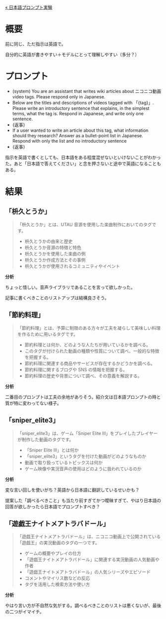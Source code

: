 [« 日本語プロンプト実験](./01_article_stubs.md)

# 概要

前に同じ、ただ指示は英語で。

自分的に英語が書きやすい＋モデルにとって理解しやすい（多分？）

# プロンプト

- (system) You are an assistant that writes wiki articles about ニコニコ動画 video tags. Please respond only in Japanese.
- Below are the titles and descriptions of videos tagged with 「{tag}」. Please write an introductory sentence that explains, in the simplest terms, what the tag is. Respond in Japanese, and write only one sentence.
- {返事}
- If a user wanted to write an article about this tag, what information should they research? Answer as a bullet-point list in Japanese. Respond with only the list and no introductory sentence
- {返事}

指示を英語で書くとしても、日本語をある程度混ぜないといけないことがわかった。あと「日本語で答えてください」と念を押さないと途中で英語になることもある。

# 結果

## 「枡久とうか」

> 「枡久とうか」とは、UTAU 音源を使用した楽曲制作においてのタグです。
>
> - 枡久とうかの由来と歴史
> - 枡久とうか音源の特徴と特色
> - 枡久とうかを使用した楽曲の例
> - 枡久とうか作成方法とその事例
> - 枡久とうかが使用されるコミュニティやイベント

**分析**

ちょっと惜しい。音声ライブラリであることを言って欲しかった。

記事に書くべきことのリストアップは結構良さそう。

## 「節約料理」

> 「節約料理」とは、予算に制限のある方々が工夫を凝らして美味しい料理を作るために用いるタグです。
>
> - 節約料理とは何か、どのような人たちが用いているかを調べる。
> - このタグが付けられた動画の種類や性質について調べ、一般的な特徴を把握する。
> - 節約料理に関連する商品やサービスが存在するかどうかを調べる。
> - 節約料理に関するブログや SNS の情報を把握する。
> - 節約料理の歴史や背景について調べ、その意義を解説する。

**分析**

二番目のプロンプトは工夫の余地がありそう。紹介文は日本語プロンプトの時と質が特に変わってない様子。

## 「sniper_elite3」

> 「sniper_elite3」は、ゲーム「Sniper Elite III」をプレイしたプレイヤーが制作した動画のタグです。
>
> - 「Sniper Elite III」とは何か
> - 「sniper_elite3」というタグを付けた動画がどのようなものか
> - 動画で取り扱っているトピックスは何か
> - ゲーム映像や実況音声の使用はどのように扱われているのか

**分析**

変な言い回しを使いがち？英語から日本語に翻訳しているせいかも？

提案した「調べるべきこと」も当たり前すぎてかつ曖昧すぎて、やはり日本語の回答が欲しかったら日本語でプロンプトすべき？

## 「遊戯王ナイトメアトラバドール」

> 「遊戯王ナイトメアトラバドール」は、ニコニコ動画上で公開されている「遊戯王」の実況動画のタグの一つです。
>
> - ゲームの概要やプレイの仕方
> - 「遊戯王ナイトメアトラバドール」に関連する実況動画の人気動画や作者
> - 「遊戯王ナイトメアトラバドール」の人気シリーズやエピソード
> - コメントやマイリス数などの反応
> - タグを活用した検索方法や使い方

**分析**

やはり言い方が不自然な気がする。調べるべきことのリストは悪くないが、最後の二つがイマイチ。
